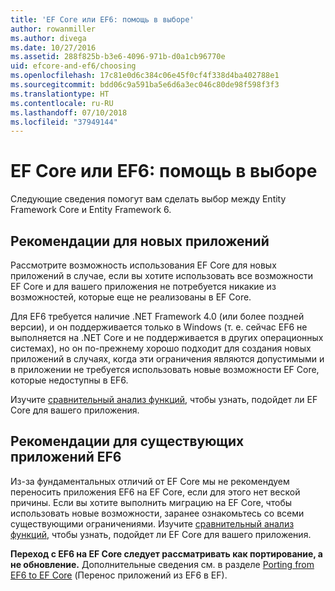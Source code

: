 ```yaml
---
title: 'EF Core или EF6: помощь в выборе'
author: rowanmiller
ms.author: divega
ms.date: 10/27/2016
ms.assetid: 288f825b-b3e6-4096-971b-d0a1cb96770e
uid: efcore-and-ef6/choosing
ms.openlocfilehash: 17c81e0d6c384c06e45f0cf4f338d4ba402788e1
ms.sourcegitcommit: bdd06c9a591ba5e6d6a3ec046c80de98f598f3f3
ms.translationtype: HT
ms.contentlocale: ru-RU
ms.lasthandoff: 07/10/2018
ms.locfileid: "37949144"
---
```

# <a name="ef-core-and-ef6-which-one-is-right-for-you"></a>EF Core или EF6: помощь в выборе

Следующие сведения помогут вам сделать выбор между Entity Framework Core и Entity Framework 6.

## <a name="guidance-for-new-applications"></a>Рекомендации для новых приложений

Рассмотрите возможность использования EF Core для новых приложений в случае, если вы хотите использовать все возможности EF Core и для вашего приложения не потребуется никакие из возможностей, которые еще не реализованы в EF Core.

Для EF6 требуется наличие .NET Framework 4.0 (или более поздней версии), и он поддерживается только в Windows (т. е. сейчас EF6 не выполняется на .NET Core и не поддерживается в других операционных системах), но он по-прежнему хорошо подходит для создания новых приложений в случаях, когда эти ограничения являются допустимыми и в приложении не требуется использовать новые возможности EF Core, которые недоступны в EF6.

Изучите [сравнительный анализ функций](features.md), чтобы узнать, подойдет ли EF Core для вашего приложения.

## <a name="guidance-for-existing-ef6-applications"></a>Рекомендации для существующих приложений EF6

Из-за фундаментальных отличий от EF Core мы не рекомендуем переносить приложения EF6 на EF Core, если для этого нет веской причины. Если вы хотите выполнить миграцию на EF Core, чтобы использовать новые возможности, заранее ознакомьтесь со всеми существующими ограничениями. Изучите [сравнительный анализ функций](features.md), чтобы узнать, подойдет ли EF Core для вашего приложения.

**Переход с EF6 на EF Core следует рассматривать как портирование, а не обновление.** Дополнительные сведения см. в разделе [Porting from EF6 to EF Core](porting/index.md) (Перенос приложений из EF6 в EF).
